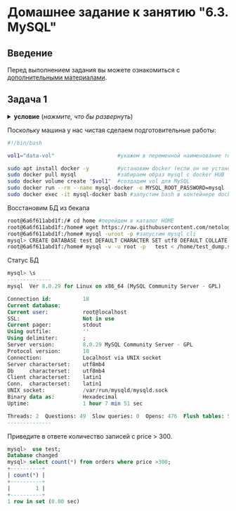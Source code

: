 # Домашнее задание к занятию "6.3. MySQL"

## Введение

Перед выполнением задания вы можете ознакомиться с 
[дополнительными материалами](https://github.com/netology-code/virt-homeworks/tree/master/additional/README.md).

## Задача 1
<details>
    <summary><b>условие</b> (<i>нажмите, что бы развернуть</i>)</summary>
Используя docker поднимите инстанс MySQL (версию 8). Данные БД сохраните в volume.

Изучите [бэкап БД](https://github.com/netology-code/virt-homeworks/tree/master/06-db-03-mysql/test_data) и 
восстановитесь из него.

Перейдите в управляющую консоль `mysql` внутри контейнера.

Используя команду `\h` получите список управляющих команд.

Найдите команду для выдачи статуса БД и **приведите в ответе** из ее вывода версию сервера БД.

Подключитесь к восстановленной БД и получите список таблиц из этой БД.

**Приведите в ответе** количество записей с `price` > 300.

В следующих заданиях мы будем продолжать работу с данным контейнером.
</details>

Поскольку машина у нас чистая сделаем подготовительные работы:

```BASH
#!/bin/bash

vol1="data-vol"                    #укажем в переменной наименование тома vol1

sudo apt install docker -y         #установим docker (если он не установлен)
sudo docker pull mysql             #забираем образ mysql с docker HUB
sudo docker volume create "$vol1"  #создадим vol для MySQL
sudo docker run --rm --name mysql-docker -e MYSQL_ROOT_PASSWORD=mysql -ti -p 3306:3306 -v "$vol1":/etc/mysql/ mysql:8.0
sudo docker exec -it mysql-docker bash #запустим bash в контейнере docker
```
Восстановим БД из бекапа
```BASH
root@6a6f611abd1f:/# cd home #перейдем в каталог HOME
root@6a6f611abd1f:/home# wget https://raw.githubusercontent.com/netology-code/virt-homeworks/master/06-db-03-mysql/test_data/test_dump.sql #скачаем дамп БД
root@6a6f611abd1f:/home# mysql -uroot -p #запустим mysql cli
mysql> CREATE DATABASE test DEFAULT CHARACTER SET utf8 DEFAULT COLLATE utf8_general_ci; #создадим пустую БД
root@6a6f611abd1f:/home# mysql -v -u root -p   test < /home/test_dump.sql  #восстановим БД из бекапа в пустую БД
```

Статус БД
```SQL
mysql> \s
--------------
mysql  Ver 8.0.29 for Linux on x86_64 (MySQL Community Server - GPL)

Connection id:          18
Current database:
Current user:           root@localhost
SSL:                    Not in use
Current pager:          stdout
Using outfile:          ''
Using delimiter:        ;
Server version:         8.0.29 MySQL Community Server - GPL
Protocol version:       10
Connection:             Localhost via UNIX socket
Server characterset:    utf8mb4
Db     characterset:    utf8mb4
Client characterset:    latin1
Conn.  characterset:    latin1
UNIX socket:            /var/run/mysqld/mysqld.sock
Binary data as:         Hexadecimal
Uptime:                 1 hour 7 min 51 sec

Threads: 2  Questions: 49  Slow queries: 0  Opens: 476  Flush tables: 5  Open tables: 22  Queries per second avg: 0.012
--------------

```
Приведите в ответе количество записей с price > 300.

```SQL
mysql>  use test;
Database changed
mysql> select count(*) from orders where price >300;
+----------+
| count(*) |
+----------+
|        1 |
+----------+
1 row in set (0.00 sec)
```
